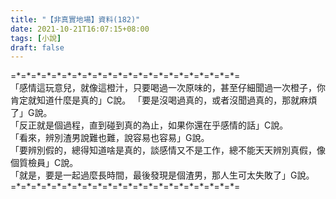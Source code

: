 ```yaml
---
title: "【非真實地場】資料(182)"
date: 2021-10-21T16:07:15+08:00
tags: [小說]
draft: false
---
```


=\*=\*=\*=\*=\*=\*=\*=\*=\*=\*=\*=\*=\*=\*=\*=\*=\*=\*=\*=\*=\*=\*=  
「感情這玩意兒，就像這橙汁，只要喝過一次原味的，甚至仔細聞過一次橙子，你肯定就知道什麼是真的」C說。 
「要是沒喝過真的，或者沒聞過真的，那就麻煩了」G說。  
「反正就是個過程，直到碰到真的為止，如果你還在乎感情的話」C說。  
「看來，辨別渣男說難也難，說容易也容易」G說。  
「要辨別假的，總得知道啥是真的，談感情又不是工作，總不能天天辨別真假，像個質檢員」C說。  
「就是，要是一起過麼長時間，最後發現是個渣男，那人生可太失敗了」G說。  
=\*=\*=\*=\*=\*=\*=\*=\*=\*=\*=\*=\*=\*=\*=\*=\*=\*=\*=\*=\*=\*=\*=  
